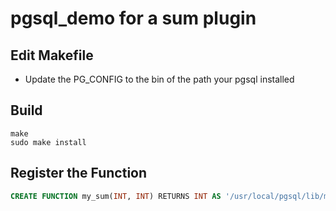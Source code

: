 # pgsql_demo for a sum plugin

## Edit Makefile 
  * Update the PG_CONFIG to the bin of the path your pgsql installed

## Build
```Shell
make
sudo make install
```

## Register the Function
```SQL
CREATE FUNCTION my_sum(INT, INT) RETURNS INT AS '/usr/local/pgsql/lib/my_sum', 'get_my_sum' LANGUAGE C STRICT;
```


